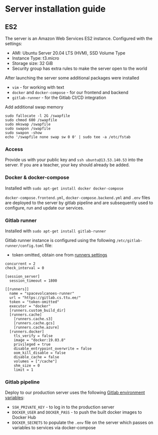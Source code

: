 # Server installation guide


## ES2

The server is an Amazon Web Services ES2 instance.
Configured with the settings: 
- AMI: Ubuntu Server 20.04 LTS (HVM), SSD Volume Type
- Instance Type: t3.micro
- Storage size: 32 GiB
- Security group has extra rules to make the server open to the world

After launching the server some additional packages were installed
- `vim` - for working with text
- `docker` and `docker-compose` - for our frontend and backend
- `gitlab-runner` - for the Gitlab CI/CD integration

Add additional swap memory

```
sudo fallocate -l 2G /swapfile  
sudo chmod 600 /swapfile  
sudo mkswap /swapfile  
sudo swapon /swapfile  
sudo swapon -show  
echo '/swapfile none swap sw 0 0' | sudo tee -a /etc/fstab
```

### Access

Provide us with your public key and `ssh ubuntu@13.53.140.53` into the server.
If you are a teacher, your key should already be added.

### Docker & docker-compose

Installed with `sudo apt-get install docker docker-compose`

`docker-compose.frontend.yml`, `docker-compose.backend.yml` and `.env` files are deployed to the server by gitlab pipeline
and are subsequently used to configure, run and update our services.

### Gitlab runner

Installed with `sudo apt-get install gitlab-runner`

Gitlab runner instance is configured using the following `/etc/gitlab-runner/config.toml` file:

* token omitted, obtain one from [runners settings](https://gitlab.cs.ttu.ee/jakutt/team-02-spacevolcanoes-backend/-/settings/ci_cd#js-runners-settings)

```
concurrent = 2
check_interval = 0

[session_server]
  session_timeout = 1800

[[runners]]
  name = "spacevolcanoes-runner"
  url = "https://gitlab.cs.ttu.ee/"
  token = "token-omitted"
  executor = "docker"
  [runners.custom_build_dir]
  [runners.cache]
    [runners.cache.s3]
    [runners.cache.gcs]
    [runners.cache.azure]
  [runners.docker]
    tls_verify = false
    image = "docker:19.03.8"
    privileged = true
    disable_entrypoint_overwrite = false
    oom_kill_disable = false
    disable_cache = false
    volumes = ["/cache"]
    shm_size = 0
    limit = 1
```

### Gitlab pipeline

Deploy to our production server uses the following 
[Gitlab environment variables](https://gitlab.cs.ttu.ee/jakutt/team-02-spacevolcanoes-backend/-/settings/ci_cd#js-cicd-variables-settings):

- `SSH_PRIVATE_KEY` - to log in to the production server 
- `DOCKER_USER` and `DOCKER_PASS` - to push the built docker images to Docker Hub
- `DOCKER_SECRETS` to populate the `.env` file on the server which passes on variables to services via docker-compose
